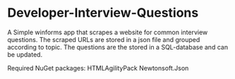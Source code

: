 # Developer-Interview-Questions

A Simple winforms app that scrapes a website for common interview questions.
The scraped URLs are stored in a json file and grouped according to topic.
The questions are the stored in a SQL-database and can be updated.

Required NuGet packages:
  HTMLAgilityPack
  Newtonsoft.Json
